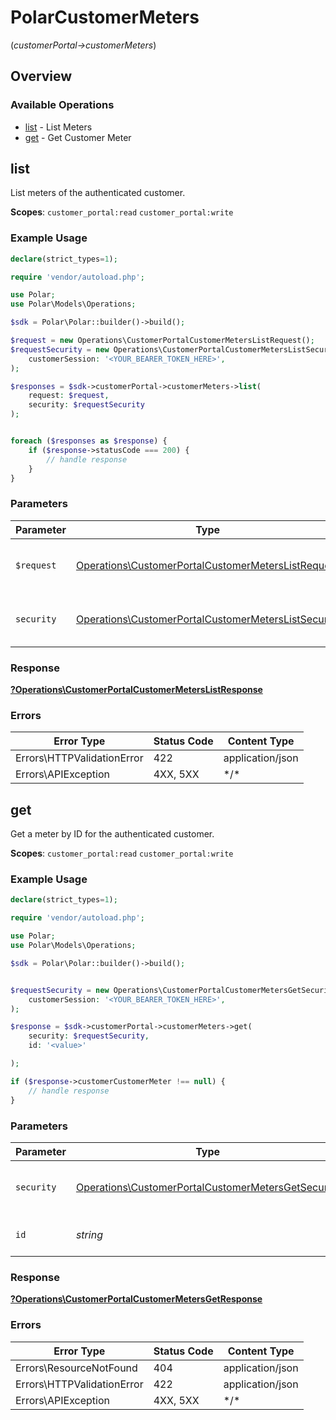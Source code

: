 # PolarCustomerMeters
(*customerPortal->customerMeters*)

## Overview

### Available Operations

* [list](#list) - List Meters
* [get](#get) - Get Customer Meter

## list

List meters of the authenticated customer.

**Scopes**: `customer_portal:read` `customer_portal:write`

### Example Usage

```php
declare(strict_types=1);

require 'vendor/autoload.php';

use Polar;
use Polar\Models\Operations;

$sdk = Polar\Polar::builder()->build();

$request = new Operations\CustomerPortalCustomerMetersListRequest();
$requestSecurity = new Operations\CustomerPortalCustomerMetersListSecurity(
    customerSession: '<YOUR_BEARER_TOKEN_HERE>',
);

$responses = $sdk->customerPortal->customerMeters->list(
    request: $request,
    security: $requestSecurity
);


foreach ($responses as $response) {
    if ($response->statusCode === 200) {
        // handle response
    }
}
```

### Parameters

| Parameter                                                                                                                  | Type                                                                                                                       | Required                                                                                                                   | Description                                                                                                                |
| -------------------------------------------------------------------------------------------------------------------------- | -------------------------------------------------------------------------------------------------------------------------- | -------------------------------------------------------------------------------------------------------------------------- | -------------------------------------------------------------------------------------------------------------------------- |
| `$request`                                                                                                                 | [Operations\CustomerPortalCustomerMetersListRequest](../../Models/Operations/CustomerPortalCustomerMetersListRequest.md)   | :heavy_check_mark:                                                                                                         | The request object to use for the request.                                                                                 |
| `security`                                                                                                                 | [Operations\CustomerPortalCustomerMetersListSecurity](../../Models/Operations/CustomerPortalCustomerMetersListSecurity.md) | :heavy_check_mark:                                                                                                         | The security requirements to use for the request.                                                                          |

### Response

**[?Operations\CustomerPortalCustomerMetersListResponse](../../Models/Operations/CustomerPortalCustomerMetersListResponse.md)**

### Errors

| Error Type                 | Status Code                | Content Type               |
| -------------------------- | -------------------------- | -------------------------- |
| Errors\HTTPValidationError | 422                        | application/json           |
| Errors\APIException        | 4XX, 5XX                   | \*/\*                      |

## get

Get a meter by ID for the authenticated customer.

**Scopes**: `customer_portal:read` `customer_portal:write`

### Example Usage

```php
declare(strict_types=1);

require 'vendor/autoload.php';

use Polar;
use Polar\Models\Operations;

$sdk = Polar\Polar::builder()->build();


$requestSecurity = new Operations\CustomerPortalCustomerMetersGetSecurity(
    customerSession: '<YOUR_BEARER_TOKEN_HERE>',
);

$response = $sdk->customerPortal->customerMeters->get(
    security: $requestSecurity,
    id: '<value>'

);

if ($response->customerCustomerMeter !== null) {
    // handle response
}
```

### Parameters

| Parameter                                                                                                                | Type                                                                                                                     | Required                                                                                                                 | Description                                                                                                              |
| ------------------------------------------------------------------------------------------------------------------------ | ------------------------------------------------------------------------------------------------------------------------ | ------------------------------------------------------------------------------------------------------------------------ | ------------------------------------------------------------------------------------------------------------------------ |
| `security`                                                                                                               | [Operations\CustomerPortalCustomerMetersGetSecurity](../../Models/Operations/CustomerPortalCustomerMetersGetSecurity.md) | :heavy_check_mark:                                                                                                       | The security requirements to use for the request.                                                                        |
| `id`                                                                                                                     | *string*                                                                                                                 | :heavy_check_mark:                                                                                                       | The customer meter ID.                                                                                                   |

### Response

**[?Operations\CustomerPortalCustomerMetersGetResponse](../../Models/Operations/CustomerPortalCustomerMetersGetResponse.md)**

### Errors

| Error Type                 | Status Code                | Content Type               |
| -------------------------- | -------------------------- | -------------------------- |
| Errors\ResourceNotFound    | 404                        | application/json           |
| Errors\HTTPValidationError | 422                        | application/json           |
| Errors\APIException        | 4XX, 5XX                   | \*/\*                      |